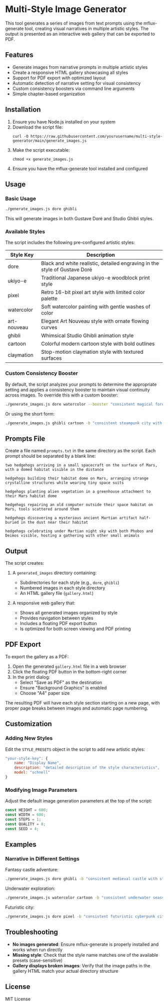 # Multi-Style Image Generator

This tool generates a series of images from text prompts using the mflux-generate tool, creating visual narratives in multiple artistic styles. The output is presented as an interactive web gallery that can be exported to PDF.

## Features

- Generate images from narrative prompts in multiple artistic styles
- Create a responsive HTML gallery showcasing all styles
- Support for PDF export with optimized layout
- Automatic detection of narrative setting for visual consistency
- Custom consistency boosters via command line arguments
- Simple chapter-based organization

## Installation

1. Ensure you have Node.js installed on your system
2. Download the script file:
   ```
   curl -O https://raw.githubusercontent.com/yourusername/multi-style-generator/main/generate_images.js
   ```
3. Make the script executable:
   ```
   chmod +x generate_images.js
   ```
4. Ensure you have the mflux-generate tool installed and configured

## Usage

### Basic Usage

```bash
./generate_images.js dore ghibli
```

This will generate images in both Gustave Doré and Studio Ghibli styles.

### Available Styles

The script includes the following pre-configured artistic styles:

| Style Key | Description |
|-----------|-------------|
| dore | Black and white realistic, detailed engraving in the style of Gustave Doré |
| ukiyo-e | Traditional Japanese ukiyo-e woodblock print style |
| pixel | Retro 16-bit pixel art style with limited color palette |
| watercolor | Soft watercolor painting with gentle washes of color |
| art-nouveau | Elegant Art Nouveau style with ornate flowing curves |
| ghibli | Whimsical Studio Ghibli animation style |
| cartoon | Colorful modern cartoon style with bold outlines |
| claymation | Stop-motion claymation style with textured surfaces |

### Custom Consistency Booster

By default, the script analyzes your prompts to determine the appropriate setting and applies a consistency booster to maintain visual continuity across images. To override this with a custom booster:

```bash
./generate_images.js dore watercolor --booster "consistent magical forest with glowing mushrooms and misty atmosphere"
```

Or using the short form:

```bash
./generate_images.js ghibli cartoon -b "consistent steampunk city with brass machinery and clock towers"
```

## Prompts File

Create a file named `prompts.txt` in the same directory as the script. Each prompt should be separated by a blank line:

```
two hedgehogs arriving in a small spacecraft on the surface of Mars, with a domed habitat visible in the distance

hedgehogs building their habitat dome on Mars, arranging strange crystalline structures while wearing tiny space suits

hedgehogs planting alien vegetation in a greenhouse attachment to their Mars habitat dome

hedgehogs repairing an old computer outside their space habitat on Mars, tools scattered around them

hedgehogs discovering a mysterious ancient Martian artifact half-buried in the dust near their habitat

hedgehogs celebrating under Martian night sky with both Phobos and Deimos visible, hosting a gathering with other small animals
```

## Output

The script creates:

1. A `generated_images` directory containing:
   - Subdirectories for each style (e.g., `dore`, `ghibli`)
   - Numbered images in each style directory
   - An HTML gallery file (`gallery.html`)

2. A responsive web gallery that:
   - Shows all generated images organized by style
   - Provides navigation between styles
   - Includes a floating PDF export button
   - Is optimized for both screen viewing and PDF printing

## PDF Export

To export the gallery as a PDF:

1. Open the generated `gallery.html` file in a web browser
2. Click the floating PDF button in the bottom-right corner
3. In the print dialog:
   - Select "Save as PDF" as the destination
   - Ensure "Background Graphics" is enabled
   - Choose "A4" paper size

The resulting PDF will have each style section starting on a new page, with proper page breaks between images and automatic page numbering.

## Customization

### Adding New Styles

Edit the `STYLE_PRESETS` object in the script to add new artistic styles:

```javascript
"your-style-key": {
    name: "Display Name",
    description: "detailed description of the style characteristics",
    model: "schnell"
}
```

### Modifying Image Parameters

Adjust the default image generation parameters at the top of the script:

```javascript
const HEIGHT = 600;
const WIDTH = 600;
const STEPS = 1;
const QUALITY = 8;
const SEED = 4;
```

## Examples

### Narrative in Different Settings

Fantasy castle adventure:
```bash
./generate_images.js dore ghibli -b "consistent medieval castle with stone towers and mystical surroundings"
```

Underwater exploration:
```bash
./generate_images.js watercolor cartoon -b "consistent underwater seascape with coral reefs and sunbeams filtering through water"
```

Futuristic city:
```bash
./generate_images.js dore pixel -b "consistent futuristic cyberpunk cityscape with neon lights and tall buildings"
```

## Troubleshooting

- **No images generated**: Ensure mflux-generate is properly installed and works when run directly
- **Missing style**: Check that the style name matches one of the available presets (case-sensitive)
- **Gallery displays broken images**: Verify that the image paths in the gallery HTML match your actual directory structure

## License

MIT License
